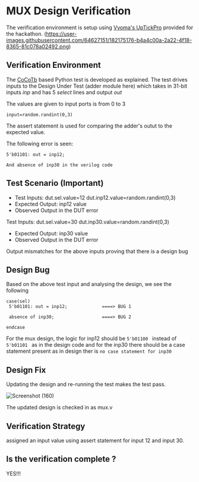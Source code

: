# MUX Design Verification

The verification environment is setup using [Vyoma's UpTickPro](https://vyomasystems.com) provided for the hackathon.
(https://user-images.githubusercontent.com/64627151/182175176-b4a4c00a-2a22-4f18-8365-81c078a02492.png)

## Verification Environment

The [CoCoTb](https://www.cocotb.org/) based Python test is developed as explained. The test drives inputs to the Design Under Test (adder module here) which takes in 31-bit inputs *inp* and has 5 *select* lines and output *out* 

The values are given to input ports is from 0 to 3 
```
input=random.randint(0,3)

```
The assert statement is used for comparing the adder's outut to the expected value.

The following error is seen:
```
5'b01101: out = inp12;

And absence of inp30 in the verilog code

```

## Test Scenario **(Important)**
- Test Inputs: dut.sel.value=12
               dut.inp12.value=random.randint(0,3)
- Expected Output: inp12 value
- Observed Output in the DUT error

Test Inputs: dut.sel.value=30
               dut.inp30.value=random.randint(0,3)
- Expected Output: inp30 value
- Observed Output in the DUT error

Output mismatches for the above inputs proving that there is a design bug



## Design Bug
Based on the above test input and analysing the design, we see the following

```
case(sel)
 5'b01101: out = inp12;             ====> BUG 1
 
 absence of inp30;                  ====> BUG 2
 
endcase
```
For the mux design, the logic for inp12 should be ``5'b01100 `` instead of ``5'b01101 `` as in the design code and for the inp30 there should be a case statement present as in design ther is ``no case statement for inp30``

## Design Fix
Updating the design and re-running the test makes the test pass.

![Screenshot (160)](https://user-images.githubusercontent.com/64627151/182179019-e2ab96d0-54f7-4113-bab7-d3f491748fb5.png)


The updated design is checked in as mux.v

## Verification Strategy
assigned an input value using assert statement for input 12 and input 30.
## Is the verification complete ?
YES!!!
